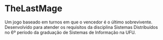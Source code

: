 # TheLastMage
Um jogo baseado em turnos em que o vencedor é o último sobrevivente. Desenvolvido para atender os requisitos da disciplina Sistemas Distribuídos no 6º período da graduação de Sistemas de Informação na UFU.
